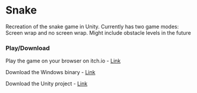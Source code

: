 # Snake
Recreation of the snake game in Unity. Currently has two game modes: Screen wrap and no screen wrap. Might include obstacle levels in the future

### Play/Download
Play the game on your browser on itch.io - [Link](https://pokhrelhorizon.itch.io/snake)

Download the Windows binary - [Link](https://www.mediafire.com/file/8gp6fzsgbl08ci1/Snakev0.2Windows.zip/file)

Download the Unity project - [Link](https://www.mediafire.com/file/ub7hnst6sycykwu/SnakeProjectv0.2.zip/file)
